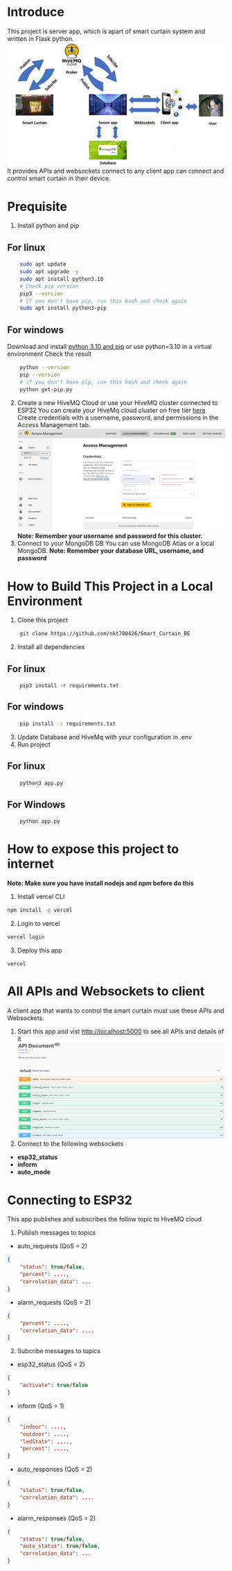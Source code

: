 # Introduce
This project is server app, which is apart of smart curtain system and written in Flask python.
![System Architecture](/image/System.png)
It provides APIs and websockets connect to any client app can connect and control smart curtain in their device.
# Prequisite
1. Install python and pip
## For linux
```bash
    sudo apt update
    sudo apt upgrade -y
    sudo apt install python3.10
    # Check pip version
    pip3 --version
    # If you don't have pip, run this bash and check again
    sudo apt install python3-pip
```
## For windows
Download and install [python 3.10 and pip](https://www.python.org/downloads/release/python-31013/) or use python=3.10 in a virtual environment
Check the result
```bash
    python --version
    pip --version
    # if you don't have pip, run this bash and check again
    python get-pip.py
```
2. Create a new HiveMQ Cloud or use your HiveMQ cluster connected to ESP32
You can create your HiveMq cloud cluster on free tier [here](https://console.hivemq.cloud/)
Create credentials with a username, password, and permissions in the Access Management tab.
![HiveMq Cloud](/image/HiveMq%20cluster.png)
**Note: Remember your username and password for this cluster.**
3. Connect to your MongoDB DB
You can use MongoDB Atlas or a local MongoDB.
**Note: Remember your database URL, username, and password**
# How to Build This Project in a Local Environment
1. Clone this project
```bash
    git clone https://github.com/nkt780426/Smart_Curtain_BE
```
2. Install all dependencies
## For linux
```bassh
    pip3 install -r requirements.txt
```
## For windows
```bash
    pip install -r requirements.txt
```
3. Update Database and HiveMq with your configuration in .env
4. Run project
## For linux
```bash
    python3 app.py
```
## For Windows
```bash
    python app.py
```
# How to expose this project to internet
**Note: Make sure you have install nodejs and npm before do this**
1. Install vercel CLI
```bash
npm install	-g vercel
```
2. Login to vercel
```bash
vercel login
```
3. Deploy this app
```
vercel
```
# All APIs and Websockets to client
A client app that wants to control the smart curtain must use these APIs and Websockets.
1. Start this app and vist [http://localhost:5000](http://localhost:5000) to see all APIs and details of it
![APIs Documentation](/image/APIs%20document.png)
2. Connect to the following websockets
- **esp32_status**
- **inform**
- **auto_mode**
# Connecting to ESP32
This app publishes and subscribes the follow topic to HiveMQ cloud
1. Publish messages to topics
- auto_requests (QoS = 2)
```json
{
	"status": true/false,
	"percent": ....,
	"correlation_data": ...
}
```
- alarm_requests (QoS = 2)
```json
{		
	"percent": ....,
	"correlation_data": ....
}
```
2. Subcribe messages to topics
- esp32_status (QoS = 2)
```json
{
	"activate": true/false
}
```
- inform (QoS = 1)
```json
{
	"indoor": ....,
	"outdoor": ....,
	"ledState": ....,
	"percent": ....,
}
```
- auto_responses (QoS = 2)
```json
{
	"status": true/false,
	"correlation_data": ....
}
```
- alarm_responses (QoS = 2)
```json
{
	"status": true/false,
	"auto_status": true/false,
	"correlation_data": ...
}
```